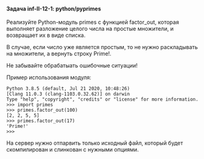 #### Задача inf-II-12-1: python/pyprimes
Реализуйте Python-модуль primes с функцией factor_out, которая выполняет разложение целого числа на простые множители, и возвращает их в виде списка.

В случае, если число уже является простым, то не нужно раскладывать на множители, а вернуть строку Prime!.

Не забывайте обрабатыать ошибочные ситуации!

Пример использования модуля:

```
Python 3.8.5 (default, Jul 21 2020, 10:48:26)
[Clang 11.0.3 (clang-1103.0.32.62)] on darwin
Type "help", "copyright", "credits" or "license" for more information.
>>> import primes
>>> primes.factor_out(100)
[2, 2, 5, 5]
>>> primes.factor_out(17)
'Prime!'
>>>
```
На сервер нужно отпарвить только исходный файл, который будет скомпилирован и слинкован с нужными опциями.
